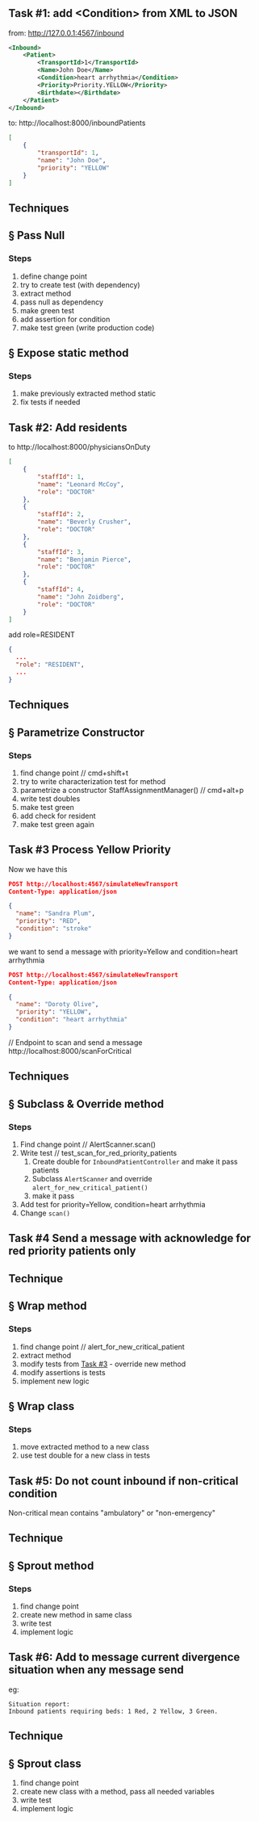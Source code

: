 # 

## Task #1: add &lt;Condition> from XML to JSON

from: http://127.0.0.1:4567/inbound

```xml
<Inbound>
	<Patient>
		<TransportId>1</TransportId>
		<Name>John Doe</Name>
		<Condition>heart arrhythmia</Condition>
		<Priority>Priority.YELLOW</Priority>
		<Birthdate></Birthdate>
	</Patient>
</Inbound>
```

to: http://localhost:8000/inboundPatients

```JSON
[
    {
        "transportId": 1,
        "name": "John Doe",
        "priority": "YELLOW"
    }
]
```

## Techniques 

## § Pass Null

### Steps
1. define change point
2. try to create test (with dependency)
3. extract method
4. pass null as dependency
5. make green test
6. add assertion for condition
7. make test green (write production code)

## § Expose static method

### Steps
1. make previously extracted method static
2. fix tests if needed

## Task #2: Add residents

to http://localhost:8000/physiciansOnDuty

```JSON
[
    {
        "staffId": 1,
        "name": "Leonard McCoy",
        "role": "DOCTOR"
    },
    {
        "staffId": 2,
        "name": "Beverly Crusher",
        "role": "DOCTOR"
    },
    {
        "staffId": 3,
        "name": "Benjamin Pierce",
        "role": "DOCTOR"
    },
    {
        "staffId": 4,
        "name": "John Zoidberg",
        "role": "DOCTOR"
    }
]
```
add role=RESIDENT
```JSON
{
  ...
  "role": "RESIDENT",
  ...
}
```
## Techniques
## § Parametrize Constructor

### Steps
1. find change point // cmd+shift+t
1. try to write characterization test for method
1. parametrize a constructor StaffAssignmentManager() // cmd+alt+p
1. write test doubles
1. make test green
1. add check for resident
1. make test green again

## Task #3 Process Yellow Priority 

Now we have this 
```JSON
POST http://localhost:4567/simulateNewTransport
Content-Type: application/json

{
  "name": "Sandra Plum",
  "priority": "RED",
  "condition": "stroke"
}
```

we want to send a message with priority=Yellow and condition=heart arrhythmia
```JSON
POST http://localhost:4567/simulateNewTransport
Content-Type: application/json

{
  "name": "Doroty Olive",
  "priority": "YELLOW",
  "condition": "heart arrhythmia"
}
``` 
// Endpoint to scan and send a message http://localhost:8000/scanForCritical

## Techniques
## § Subclass & Override method

### Steps

1. Find change point // AlertScanner.scan()
1. Write test // test_scan_for_red_priority_patients
    1. Create double for ```InboundPatientController``` and make it pass patients
    1. Subclass ```AlertScanner``` and override ```alert_for_new_critical_patient()```
    1. make it pass
1. Add test for priority=Yellow, condition=heart arrhythmia
1. Change ```scan()``` 


## Task #4 Send a message with acknowledge for red priority patients only

## Technique
## § Wrap method

### Steps
1. find change point // alert_for_new_critical_patient
1. extract method
1. modify tests from [Task #3](#task3) - override new method   
1. modify assertions is tests
1. implement new logic

## § Wrap class
### Steps
1. move extracted method to a new class
1. use test double for a new class in tests

## Task #5: Do not count inbound if non-critical condition

Non-critical mean contains "ambulatory" or "non-emergency"  

## Technique
## § Sprout method

### Steps

1. find change point
1. create new method in same class
1. write test
1. implement logic


## Task #6: Add to message current divergence situation when any message send

eg:
```text
Situation report: 
Inbound patients requiring beds: 1 Red, 2 Yellow, 3 Green.
```

## Technique
## § Sprout class

1. find change point
1. create new class with a method, pass all needed variables
1. write test
1. implement logic

